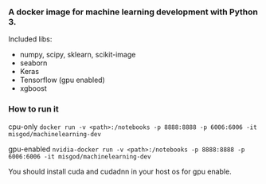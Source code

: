 ### A docker image for machine learning development with Python 3.


Included libs:
 * numpy, scipy, sklearn, scikit-image
 * seaborn
 * Keras
 * Tensorflow (gpu enabled)
 * xgboost



### How to run it
cpu-only
```docker run -v <path>:/notebooks -p 8888:8888 -p 6006:6006 -it misgod/machinelearning-dev```

gpu-enabled
```nvidia-docker run -v <path>:/notebooks -p 8888:8888 -p 6006:6006 -it misgod/machinelearning-dev```

You should install cuda and cudadnn in your host os for gpu enable.
